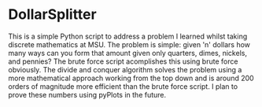 ﻿# DollarSplitter

This is a simple Python script to address a problem I learned whilst taking discrete mathematics at MSU. The problem is simple: given 'n' dollars how many ways can you form that amount given only quarters, dimes, nickels, and pennies? The brute force script acomplishes this using brute force obviously. The divide and conquer algorithm solves the problem using a more mathematical approach working from the top down and is around 200 orders of magnitude more efficient than the brute force script. I plan to prove these numbers using pyPlots in the future.
